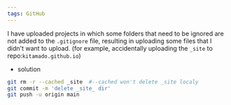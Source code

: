 ```yaml
--- 
tags: GitHub
---
```


I have uploaded projects in which some folders that need to be ignored are not added to the `.gitignore` file, resulting in uploading some files that I didn't want to upload. (for example, accidentally uploading the `_site` to repo:`kitamado.github.io`)

- solution
```bash
git rm -r --cached _site  #--cached won't delete _site localy
git commit -m 'delete _site_ dir'
git push -u origin main
```
